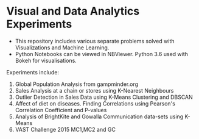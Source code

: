 # Visual and Data Analytics Experiments

* This repository includes various separate problems solved with Visualizations and Machine Learning.
* Python Notebooks can be viewed in NBViewer. Python 3.6 used with Bokeh for visualisations.

Experiments include:
1. Global Population Analysis from gampminder.org
2. Sales Analysis at a chain or stores using K-Nearest Neighbours
3. Outlier Detection in Sales Data using K-Means Clustering and DBSCAN
4. Affect of diet on diseases. Finding Correlations using Pearson's Correlation Coefficient and P-values
5. Analysis of BrightKite and Gowalla Communication data-sets using K-Means
6. VAST Challenge 2015 MC1,MC2 and GC
